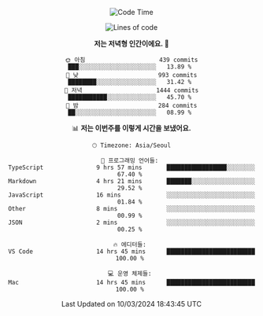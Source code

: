 <div align='center'>
 
<!--START_SECTION:waka-->
![Code Time](http://img.shields.io/badge/Code%20Time-3%2C445%20hrs%2016%20mins-blue)

![Lines of code](https://img.shields.io/badge/%EC%A0%80%EB%8A%94%20%EC%97%AC%ED%83%9C%EA%B9%8C%EC%A7%80%20-1.5%20million%20%EC%A4%84%EC%9D%98%20%EC%BD%94%EB%93%9C%EB%A5%BC%20%EC%9E%91%EC%84%B1%ED%96%88%EC%96%B4%EC%9A%94.-blue)

**저는 저녁형 인간이에요. 🦉** 

```text
🌞 아침                     439 commits         ███░░░░░░░░░░░░░░░░░░░░░░   13.89 % 
🌆 낮　                     993 commits         ████████░░░░░░░░░░░░░░░░░   31.42 % 
🌃 저녁                     1444 commits        ███████████░░░░░░░░░░░░░░   45.70 % 
🌙 밤　                     284 commits         ██░░░░░░░░░░░░░░░░░░░░░░░   08.99 % 
```


📊 **저는 이번주를 이렇게 시간을 보냈어요.** 

```text
🕑︎ Timezone: Asia/Seoul

💬 프로그래밍 언어들: 
TypeScript               9 hrs 57 mins       █████████████████░░░░░░░░   67.40 % 
Markdown                 4 hrs 21 mins       ███████░░░░░░░░░░░░░░░░░░   29.52 % 
JavaScript               16 mins             ░░░░░░░░░░░░░░░░░░░░░░░░░   01.84 % 
Other                    8 mins              ░░░░░░░░░░░░░░░░░░░░░░░░░   00.99 % 
JSON                     2 mins              ░░░░░░░░░░░░░░░░░░░░░░░░░   00.25 % 

🔥 에디터들: 
VS Code                  14 hrs 45 mins      █████████████████████████   100.00 % 

💻 운영 체제들: 
Mac                      14 hrs 45 mins      █████████████████████████   100.00 % 
```


 Last Updated on 10/03/2024 18:43:45 UTC
<!--END_SECTION:waka-->
 </div>
<!---
Emewjin/Emewjin is a ✨ special ✨ repository because its `README.md` (this file) appears on your GitHub profile.
You can click the Preview link to take a look at your changes.
--->
